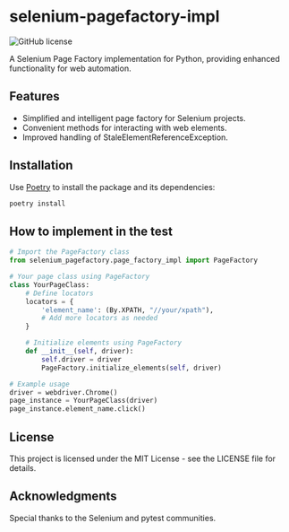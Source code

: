 # selenium-pagefactory-impl

![GitHub license](https://img.shields.io/badge/license-MIT-blue.svg)

A Selenium Page Factory implementation for Python, providing enhanced functionality for web automation.

## Features

- Simplified and intelligent page factory for Selenium projects.
- Convenient methods for interacting with web elements.
- Improved handling of StaleElementReferenceException.

## Installation

Use [Poetry](https://python-poetry.org/) to install the package and its dependencies:

```bash
poetry install
```
## How to implement in the test

```python
# Import the PageFactory class
from selenium_pagefactory.page_factory_impl import PageFactory

# Your page class using PageFactory
class YourPageClass:
    # Define locators
    locators = {
        'element_name': (By.XPATH, "//your/xpath"),
        # Add more locators as needed
    }

    # Initialize elements using PageFactory
    def __init__(self, driver):
        self.driver = driver
        PageFactory.initialize_elements(self, driver)

# Example usage
driver = webdriver.Chrome()
page_instance = YourPageClass(driver)
page_instance.element_name.click()
```

## License
This project is licensed under the MIT License - see the LICENSE file for details.

## Acknowledgments
Special thanks to the Selenium and pytest communities.
